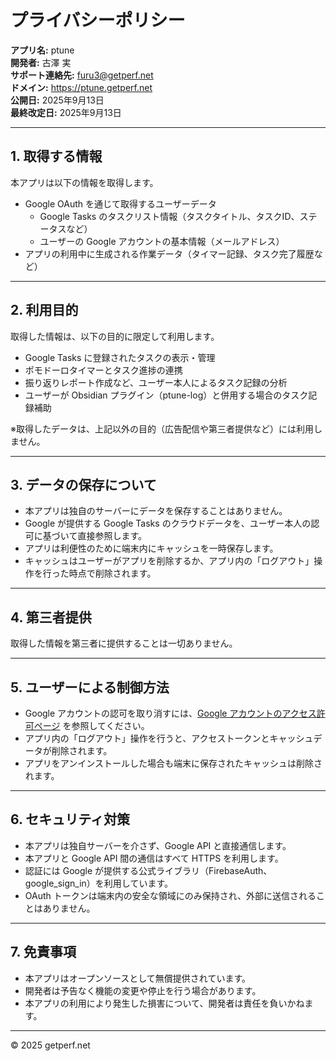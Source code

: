 # プライバシーポリシー

**アプリ名:** ptune  
**開発者:** 古澤 実   
**サポート連絡先:** furu3@getperf.net  
**ドメイン:** https://ptune.getperf.net  
**公開日:** 2025年9月13日  
**最終改定日:** 2025年9月13日  

---

## 1. 取得する情報
本アプリは以下の情報を取得します。

- Google OAuth を通じて取得するユーザーデータ  
  - Google Tasks のタスクリスト情報（タスクタイトル、タスクID、ステータスなど）  
  - ユーザーの Google アカウントの基本情報（メールアドレス）  
- アプリの利用中に生成される作業データ（タイマー記録、タスク完了履歴など）

---

## 2. 利用目的
取得した情報は、以下の目的に限定して利用します。

- Google Tasks に登録されたタスクの表示・管理  
- ポモドーロタイマーとタスク進捗の連携  
- 振り返りレポート作成など、ユーザー本人によるタスク記録の分析  
- ユーザーが Obsidian プラグイン（ptune-log）と併用する場合のタスク記録補助  

※取得したデータは、上記以外の目的（広告配信や第三者提供など）には利用しません。


---

## 3. データの保存について
- 本アプリは独自のサーバーにデータを保存することはありません。  
- Google が提供する Google Tasks のクラウドデータを、ユーザー本人の認可に基づいて直接参照します。  
- アプリは利便性のために端末内にキャッシュを一時保存します。  
- キャッシュはユーザーがアプリを削除するか、アプリ内の「ログアウト」操作を行った時点で削除されます。  

---

## 4. 第三者提供
取得した情報を第三者に提供することは一切ありません。  

---

## 5. ユーザーによる制御方法
- Google アカウントの認可を取り消すには、[Google アカウントのアクセス許可ページ](https://myaccount.google.com/permissions) を参照してください。  
- アプリ内の「ログアウト」操作を行うと、アクセストークンとキャッシュデータが削除されます。  
- アプリをアンインストールした場合も端末に保存されたキャッシュは削除されます。  

---

## 6. セキュリティ対策
- 本アプリは独自サーバーを介さず、Google API と直接通信します。  
- 本アプリと Google API 間の通信はすべて HTTPS を利用します。  
- 認証には Google が提供する公式ライブラリ（FirebaseAuth、google_sign_in）を利用しています。  
- OAuth トークンは端末内の安全な領域にのみ保持され、外部に送信されることはありません。 

---

## 7. 免責事項
- 本アプリはオープンソースとして無償提供されています。  
- 開発者は予告なく機能の変更や停止を行う場合があります。  
- 本アプリの利用により発生した損害について、開発者は責任を負いかねます。  

---

© 2025 getperf.net
